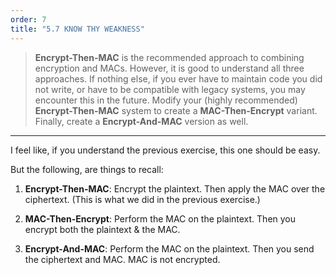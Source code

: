 ```yaml
---
order: 7
title: "5.7 KNOW THY WEAKNESS"
---
```


> **Encrypt-Then-MAC** is the recommended approach to combining encryption
> and MACs. However, it is good to understand all three approaches. If 
> nothing else, if you ever have to maintain code you did not write, or 
> have to be compatible with legacy systems, you may encounter this in the
> future. Modify your (highly recommended) **Encrypt-Then-MAC** system
> to create a **MAC-Then-Encrypt** variant. Finally, create a **Encrypt-And-MAC**
> version as well. 

--------------------------------

I feel like, if you understand the previous exercise, this one should be 
easy. 

But the following, are things to recall: 

1. **Encrypt-Then-MAC**: Encrypt the plaintext. Then apply the MAC over the 
ciphertext. (This is what we did in the previous exercise.)

2. **MAC-Then-Encrypt**: Perform the MAC on the plaintext. Then you encrypt
both the plaintext & the MAC. 

3. **Encrypt-And-MAC**: Perform the MAC on the plaintext. Then you send the 
ciphertext and MAC. MAC is not encrypted.

